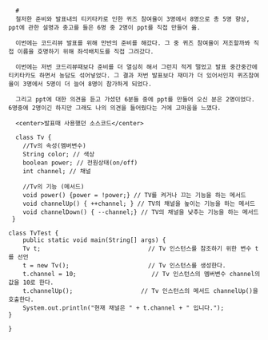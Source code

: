       # 
      철저한 준비와 발표내의 티키타카로 인한 퀴즈 참여율이 3명에서 8명으로 총 5명 향상, ppt에 관한 설명과 충고를 들은 6명 중 2명이 ppt를 직접 만들어 옮.   

      이번에는 코드리뷰 발표를 위해 만반의 준비를 해갔다. 그 중 퀴즈 참여율이 저조할까봐 직접 이름을 호명하기 위해 좌석배치도를 직접 그려갔다.
      
      이번에는 저번 코드리뷰때보다 준비를 더 열심히 해서 그런지 적게 떨었고 발표 중간중간에 티키타카도 하면서 농담도 섞어넣었다. 그 결과 저번 발표보다 재미가 더 있어서인지 퀴즈참여율이 3명에서 5명이 더 늘어 8명이 참가하게 되었다.
      
      그리고 ppt에 대한 의견을 듣고 가셨던 6분들 중에 ppt를 만들어 오신 분은 2명이었다. 6명중에 2명이긴 하지만 그래도 나의 의견을 들어줬다는 거에 고마움을 느꼈다.

      <center>발표때 사용했던 소스코드</center>
      
      class Tv {
        //Tv의 속성(멤버변수)
        String color; // 색상
        boolean power; // 전원상태(on/off)
        int channel; // 채널

        //Tv의 기능 (메서드)
        void power() {power = !power;} // TV를 켜거나 끄는 기능을 하는 메서드
        void channelUp() { ++channel; } // TV의 채널을 높이는 기능을 하는 메서드
        void channelDown() { --channel;} // TV의 채널을 낮추는 기능을 하는 메서드
     }

    class TvTest {
        public static void main(String[] args) {
		Tv t;                              // Tv 인스턴스를 참조하기 위한 변수 t를 선언
		t = new Tv();                      // Tv 인스턴스를 생성한다.
		t.channel = 10;                     // Tv 인스턴스의 멤버변수 channel의 값을 10로 한다.
		t.channelUp();                   // Tv 인스턴스의 메서드 channelUp()을 호출한다.
		System.out.println("현재 채널은 " + t.channel + " 입니다.");
	}
    
    }
    